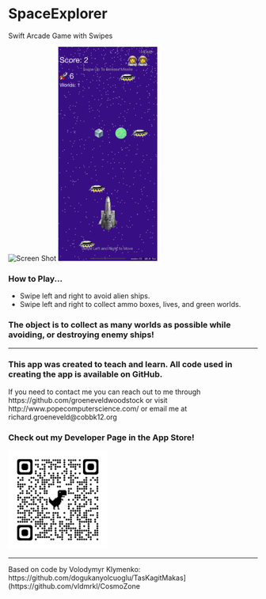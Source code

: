 # SpaceExplorer
 Swift Arcade Game with Swipes
 
 </h3>
<p float="left">
<img src="https://github.com/groeneveldwoodstock/SpaceExplorer/blob/main/screenshot1.png" alt="Screen Shot" style="width:200px;">

<img src="https://github.com/groeneveldwoodstock/SpaceExplorer/blob/main/screenshot2.png" alt="Screen Shot" style="width:200px;">
</p>
<h3>
How to Play... 
</h3>
<ul>
  <li>Swipe left and right to avoid alien ships.</li>
  <li>Swipe left and right to collect ammo boxes, lives, and green worlds.</li>
</ul>
<h3>
The object is to collect as many worlds as possible while avoiding, or destroying enemy ships!
</h3>
<hr>
<h3>
This app was created to teach and learn. All code used in creating the app is available on GitHub.
</h3>
<p>If you need to contact me you can reach out to me through https://github.com/groeneveldwoodstock or visit http://www.popecomputerscience.com/ or email me at richard.groeneveld@cobbk12.org 
</p>
<h3>Check out my Developer Page in the App Store!</h3>
<img src="https://github.com/groeneveldwoodstock/OfflineChat/blob/main/groeneveldAppStore.png" alt="Screen Shot" style="width:200px;">
<hr>
<p>
Based on code by Volodymyr Klymenko:
https://github.com/dogukanyolcuoglu/TasKagitMakas](https://github.com/vldmrkl/CosmoZone
</p>
</body>


  </body>

